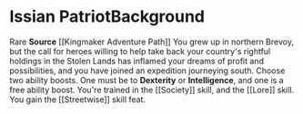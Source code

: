 ﻿---
ability: null
ability_boost: null
feat: null
id: '340'
name: Issian Patriot
prerequisite: null
rarity: null
skill: null
source: '[[DATABASE/source/Kingmaker Adventure Path|Kingmaker Adventure Path]]'
subcategory: null
trait: null
type: null

---
# Issian Patriot<span class="item-type">Background</span>

<span class="trait-rare item-trait">Rare</span>
**Source** [[Kingmaker Adventure Path]]
You grew up in northern Brevoy, but the call for heroes willing to help take back your country's rightful holdings in the Stolen Lands has inflamed your dreams of profit and possibilities, and you have joined an expedition journeying south.
Choose two ability boosts. One must be to **Dexterity** or **Intelligence**, and one is a free ability boost.
You're trained in the [[Society]] skill, and the [[Lore]] skill. You gain the [[Streetwise]] skill feat.